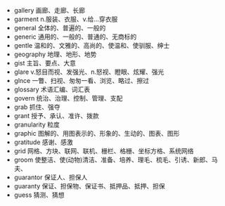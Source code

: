 - gallery 画廊、走廊、长廊
- garment n.服装、衣服、v.给...穿衣服
- general 全体的、普遍的、一般的
- generic 通用的、一般的、普通的、无商标的
- gentle 温和的、文雅的、高尚的、使温和、使驯服、绅士
- geography 地理、地形、地势
- gist 主旨、要点、大意
- glare v.怒目而视、发强光、n.怒视、瞪眼、炫耀、强光
- glnce 一瞥、扫视、匆匆一看、浏览、略过、擦过
- glossary 术语汇编、词汇表
- govern 统治、治理、控制、管理、支配
- grab 抓住、强夺
- grant 授予、承认、准许、拨款
- granularity 粒度
- graphic 图解的、用图表示的、形象的、生动的、图表、图形
- gratitude 感谢、感激
- grid 网格、方块、联网、联机、栅栏、格栅、坐标方格、系统网络
- groom 使整洁、使(动物)清洁、准备、培养、理毛、梳毛、引诱、新郎、马夫、
- guarantor 保证人、担保人
- guaranty 保证、担保物、保证书、抵押品、抵押、担保
- guess 猜测、猜想